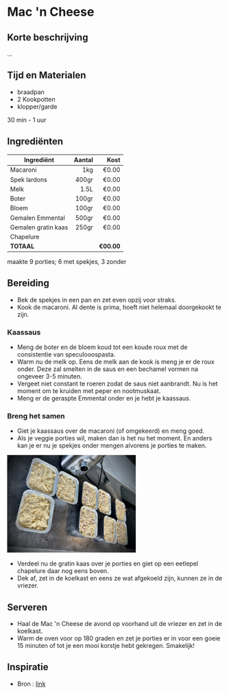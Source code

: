 # Mac 'n Cheese
## Korte beschrijving
...

## Tijd en Materialen
* braadpan
* 2 Kookpotten
* klopper/garde

30 min - 1 uur

## Ingrediënten
| Ingrediënt | Aantal | Kost |
|----------|-------------:|------:|
| Macaroni | 1kg | €0.00 |
| Spek lardons | 400gr | €0.00 |
| Melk | 1.5L | €0.00 |
| Boter | 100gr | €0.00 |
| Bloem | 100gr | €0.00 |
| Gemalen Emmental | 500gr | €0.00 |
| Gemalen gratin kaas | 250gr | €0.00 |
| Chapelure | | |
| **TOTAAL** || **€00.00** |

maakte 9 porties; 6 met spekjes, 3 zonder

## Bereiding
* Bek de spekjes in een pan en zet even opzij voor straks.
* Kook de macaroni. Al dente is prima, hoeft niet helemaal doorgekookt te zijn.

### Kaassaus
* Meng de boter en de bloem koud tot een koude roux met de consistentie van speculooospasta.
* Warm nu de melk op. Eens de melk aan de kook is meng je er de roux onder. Deze zal smelten in de saus en een bechamel vormen na ongeveer 3-5 minuten.
* Vergeet niet constant te roeren zodat de saus niet aanbrandt. Nu is het moment om te kruiden met peper en nootmuskaat.
* Meng er de geraspte Emmental onder en je hebt je kaassaus.

### Breng het samen
* Giet je kaassaus over de macaroni (of omgekeerd) en meng goed.
* Als je veggie porties wil, maken dan is het nu het moment. En anders kan je er nu je spekjes onder mengen alvorens je porties te maken.

<img src="/Assets/Pictures/MacNCheese_porties.png" width="300">

* Verdeel nu de gratin kaas over je porties en giet op een eetlepel chapelure daar nog eens boven.
* Dek af, zet in de koelkast en eens ze wat afgekoeld zijn, kunnen ze in de vriezer.

## Serveren
* Haal de Mac 'n Cheese de avond op voorhand uit de vriezer en zet in de koelkast.
* Warm de oven voor op 180 graden en zet je porties er in voor een goeie 15 minuten of tot je een mooi korstje hebt gekregen. Smakelijk!

## Inspiratie
* Bron : [link](https://link.com)

